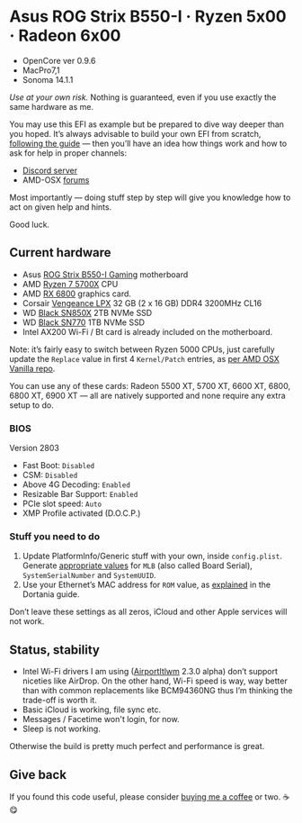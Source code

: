 # Asus ROG Strix B550-I · Ryzen 5x00 · Radeon 6x00

- OpenCore ver 0.9.6
- MacPro7,1
- Sonoma 14.1.1

*Use at your own risk.* Nothing is guaranteed, even if you use exactly the same hardware as me.

You may use this EFI as example but be prepared to dive way deeper than you hoped. It’s always advisable to build your own EFI from scratch, [following the guide](https://dortania.github.io/OpenCore-Install-Guide/) —  then you’ll have an idea how things work and how to ask for help in proper channels:
- [Discord server](https://discord.gg/Wxam8aH)
- AMD-OSX [forums](https://forum.amd-osx.com)

Most importantly — doing stuff step by step will give you knowledge how to act on given help and hints.

Good luck.


## Current hardware

- Asus [ROG Strix B550-I Gaming](https://rog.asus.com/us/motherboards/rog-strix/rog-strix-b550-i-gaming-model/) motherboard
- AMD [Ryzen 7 5700X](https://www.amd.com/en/products/cpu/amd-ryzen-7-5700x) CPU
- AMD [RX 6800](https://www.amd.com/en/products/graphics/amd-radeon-rx-6800) graphics card.
- Corsair [Vengeance LPX](https://www.corsair.com/us/en/Categories/Products/Memory/VENGEANCE-LPX/p/CMK32GX4M2D3200C16) 32 GB (2 x 16 GB) DDR4 3200MHz CL16
- WD [Black SN850X](https://www.westerndigital.com/en-il/products/internal-drives/wd-black-sn850x-nvme-ssd#WDS200T2X0E) 2TB NVMe SSD
- WD [Black SN770](https://www.westerndigital.com/en-il/products/internal-drives/wd-black-sn770-nvme-ssd#WDS100T3X0E) 1TB NVMe SSD
- Intel AX200 Wi-Fi / Bt card is already included on the motherboard.

Note: it’s fairly easy to switch between Ryzen 5000 CPUs, just carefully update the `Replace` value in first 4 `Kernel/Patch` entries, as [per AMD OSX Vanilla repo](https://github.com/AMD-OSX/AMD_Vanilla).

You can use any of these cards: Radeon 5500 XT, 5700 XT, 6600 XT, 6800, 6800 XT, 6900 XT — all are natively supported and none require any extra setup to do.

### BIOS

Version 2803

- Fast Boot: `Disabled`
- CSM: `Disabled`
- Above 4G Decoding: `Enabled`
- Resizable Bar Support: `Enabled`
- PCIe slot speed: `Auto`
- XMP Profile activated (D.O.C.P.)

### Stuff you need to do

1. Update PlatformInfo/Generic stuff with your own, inside `config.plist`. Generate [appropriate values](https://dortania.github.io/OpenCore-Post-Install/universal/iservices.html#generate-a-new-serial) for `MLB` (also called Board Serial), `SystemSerialNumber` and `SystemUUID`.
2. Use your Ethernet’s MAC address for `ROM` value, as [explained](https://dortania.github.io/OpenCore-Post-Install/universal/iservices.html#choose-a-mac-address) in the Dortania guide.

Don’t leave these settings as all zeros, iCloud and other Apple services will not work.

## Status, stability

- Intel Wi-Fi drivers I am using ([AirportItlwm](https://github.com/OpenIntelWireless/itlwm/releases) 2.3.0 alpha) don’t support niceties like AirDrop. On the other hand, Wi-Fi speed is way, way better than with common replacements like BCM94360NG thus I’m thinking the trade-off is worth it.
- Basic iCloud is working, file sync etc.
- Messages / Facetime won't login, for now.
- Sleep is not working.

Otherwise the build is pretty much perfect and performance is great.

## Give back

If you found this code useful, please consider [buying me a coffee](https://www.buymeacoffee.com/radianttap) or two. ☕️😋
